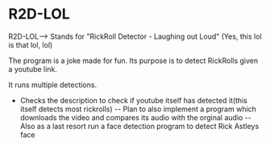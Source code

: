 # R2D-LOL
R2D-LOL--> Stands for "RickRoll Detector - Laughing out Loud" (Yes, this lol is that lol, lol)

The program is a joke made for fun. Its purpose is to detect RickRolls given a youtube link.

It runs multiple detections.
- Checks the description to check if youtube itself has detected it(this itself detects most rickrolls)
-- Plan to also implement a program which downloads the video and compares its audio with the orginal audio
-- Also as a last resort run a face detection program to detect Rick Astleys face
